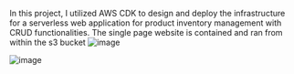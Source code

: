In this project, I utilized AWS CDK to design and deploy the infrastructure for a serverless web application for product inventory management with CRUD functionalities. The single page website is contained and ran from within the s3 bucket
![image](https://github.com/user-attachments/assets/3aa7d59f-8d19-49ee-bef8-deb67c711986)


![image](https://github.com/user-attachments/assets/766ff47a-d2a5-4913-8c25-1bb9907fdc8a)
